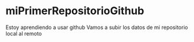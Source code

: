 # miPrimerRepositorioGithub
Estoy aprendiendo a usar github
Vamos a subir los datos de mi repositorio local al remoto
